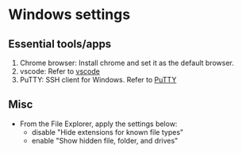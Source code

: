 # Windows settings

## Essential tools/apps
1. Chrome browser: Install chrome and set it as the default browser.
2. vscode: Refer to [vscode](../dev/vscode.md)
3. PuTTY: SSH client for Windows. Refer to [PuTTY](./putty.md)

## Misc
- From the File Explorer, apply the settings below:
  - disable "Hide extensions for known file types"
  - enable "Show hidden file, folder, and drives"

